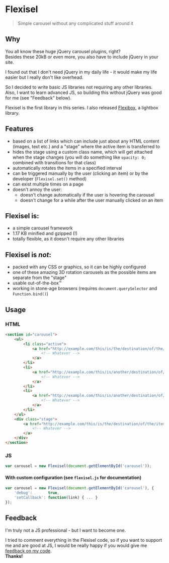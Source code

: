 # Flexisel

> Simple carousel without any complicated stuff around it

## Why

You all know these huge jQuery carousel plugins, right?  
Besides these 20kB or even more, you also have to include jQuery in your site.

I found out that I don't need jQuery in my daily life - it would make my life easier but I really don't like overhead.

So I decided to write basic JS libraries not requiring any other libraries.  
Also, I want to learn advanced JS, so building this without jQuery was good for me (see "Feedback" below).

Flexisel is the first library in this series.
I also released [Flexibox](https://github.com/vis7mac/flexisel), a lightbox library.

## Features

- based on a list of links which can include just about any HTML content (images, text etc.) and a "stage" where the active item is transferred to
- hides the stage using a custom class name, which will get attached when the stage changes (you will do something like `opacity: 0;` combined with transitions for that class)
- automatically rotates the items in a specified interval
- can be triggered manually by the user (clicking an item) or by the developer (`Flexisel.set()` method)
- can exist multiple times on a page
- doesn't annoy the user:
	- doesn't change automatically if the user is hovering the carousel
	- doesn't change for a while after the user manually clicked on an item

## Flexisel is:

- a simple carousel framework
- 1.17 KB minified and gzipped (!)
- totally flexible, as it doesn't require any other libraries

## Flexisel is *not*:

- packed with any CSS or graphics, so it can be highly configured
- one of these amazing 3D rotation carousels as the possible items are separate from the "stage"
- usable out-of-the-box™
- working in stone-age browsers (requires `document.querySelector` and `Function.bind()`)

## Usage

### HTML

```html
<section id="carousel">
	<ul>
		<li class="active">
			<a href="http://example.com/this/is/the/destination/of/the/item">
				<!-- Whatever -->
			</a>
		</li>
		<li>
			<a href="http://example.com/this/is/another/destination/of/the/item">
				<!-- Whatever -->
			</a>
		</li>
		<li>
			<a href="http://example.com/this/is/another/destination/of/the/item">
				<!-- Whatever -->
			</a>
		</li>
	</ul>
	<div class="stage">
		<a href="http://example.com/this/is/the/destination/of/the/item">
			<!-- Whatever -->
		</a>
	</div>
</section>
```

### JS

```javascript
var carousel = new Flexisel(document.getElementById('carousel'));
```

#### With custom configuration (see `flexisel.js` for documentation)

```javascript
var carousel = new Flexisel(document.getElementById('carousel'), {
	'debug':       true,
	'setCallback': function(link) { ... }
});
```

## Feedback

I'm truly not a JS professional - but I want to become one.

I tried to comment everything in the Flexisel code, so if you want to support me and are good at JS, I would be really happy if you would give me [feedback on my code](https://twitter.com/lukasbestle).  
**Thanks!**